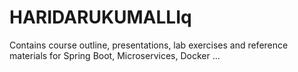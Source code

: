 # HARIDARUKUMALLIq
Contains course outline, presentations, lab exercises and reference materials for Spring Boot, Microservices, Docker …

